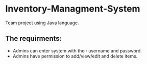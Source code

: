 # Inventory-Managment-System
Team project using Java language.
## **The requirments:**
- Admins can enter system with their username and password.
- Admins have permission to add/view/edit and delete items.

